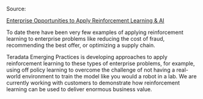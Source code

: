 Source:

[Enterprise Opportunities to Apply Reinforcement Learning & AI](https://www.teradata.com/Blogs/Enterprise-Opportunities-Reinforcement-Learning-AI)

To date there have been very few examples of applying reinforcement learning to enterprise problems like reducing the cost of fraud, recommending the best offer, or optimizing a supply chain.

Teradata Emerging Practices is developing approaches to apply reinforcement learning to these types of enterprise problems, for example, using off policy learning to overcome the challenge of not having a real-world environment to train the model like you would a robot in a lab. We are currently working with customers to demonstrate how reinforcement learning can be used to deliver enormous business value. 